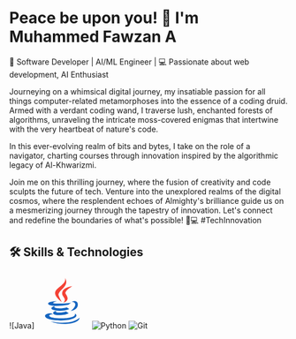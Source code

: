 # Peace be upon you! 👋 I'm Muhammed Fawzan A

🚀 Software Developer | AI/ML Engineer | 💻 Passionate about web development, AI Enthusiast

Journeying on a whimsical digital journey, my insatiable passion for all things computer-related metamorphoses into the essence of a coding druid. Armed with a verdant coding wand, I traverse lush, enchanted forests of algorithms, unraveling the intricate moss-covered enigmas that intertwine with the very heartbeat of nature's code.

In this ever-evolving realm of bits and bytes, I take on the role of a navigator, charting courses through innovation inspired by the algorithmic legacy of Al-Khwarizmi. 

Join me on this thrilling journey, where the fusion of creativity and code sculpts the future of tech. Venture into the unexplored realms of the digital cosmos, where the resplendent echoes of Almighty's brilliance guide us on a mesmerizing journey through the tapestry of innovation. Let's connect and redefine the boundaries of what's possible! 
🚀💻 #TechInnovation

## 🛠 Skills & Technologies

![Java]<svg xmlns="http://www.w3.org/2000/svg" x="0px" y="0px" width="100" height="100" viewBox="0 0 48 48">
<path fill="#1565c0" d="M32.1,25.1c1.8-0.4,3.2,0.7,3.2,2c0,2.9-4,5.6-4,5.6s6.2-0.7,6.2-5.5 C37.5,24.1,34.5,23.3,32.1,25.1z M29.1,27.4c0,0,1.9-1.4,2.5-1.9c-4.8,1-15.6,1.1-15.6,0.3c0-0.8,3.5-1.6,3.5-1.6 s-7.8-0.1-7.8,2.2S21.9,28.9,29.1,27.4z"></path><path fill="#1565c0" d="M27.9,29.6c-4.5,1.5-12.8,1-10.4-1c-1.2,0-3,1-3,1.9c0,1.9,9,3.3,15.6,0.6L27.9,29.6z"></path><path fill="#1565c0" d="M18.7,32.7c-1.6,0-2.7,1.1-2.7,1.8c0,2.4,9.8,2.6,13.6,0.2l-2.5-1.6C24.3,34.4,17,34.6,18.7,32.7z"></path><path fill="#1565c0" d="M36.3,36.6c0-0.9-1.1-1.4-1.4-1.6c2.2,5.4-22.3,5-22.3,1.8c0-0.7,1.8-1.4,3.5-1.1l-1.4-0.8 C11.3,34.4,9,35.8,9,37C9,42.5,36.3,42.3,36.3,36.6z"></path><path fill="#1565c0" d="M39,38.6c-4.1,4.1-14.7,5.6-25.2,3.1C24.3,46.2,39,43.6,39,38.6z"></path><g><path fill="#f44336" d="M23.6,24.9c-1-1.6-1.7-2.9-2.7-5.5c-1.7-4.2,10.3-8.1,5.4-15.4c2.1,5.1-7.6,8.2-8.5,12.5 C17.1,20.4,23.6,24.9,23.6,24.9z"></path><path fill="#f44336" d="M24.1,18.7c0.9,2.3,3.9,4,0.7,7c6-2.2,3.5-5.6,2.2-7.8c-1.7-2.6,5.8-6.8,5.8-6.8 C27.4,11.7,22.9,14.3,24.1,18.7z"></path></g>
</svg>
![Python](https://img.shields.io/badge/-Python-3776AB?style=flat-square&logo=Python&logoColor=white)
![Git](https://img.shields.io/badge/-Git-F05032?style=flat-square&logo=git&logoColor=white)
